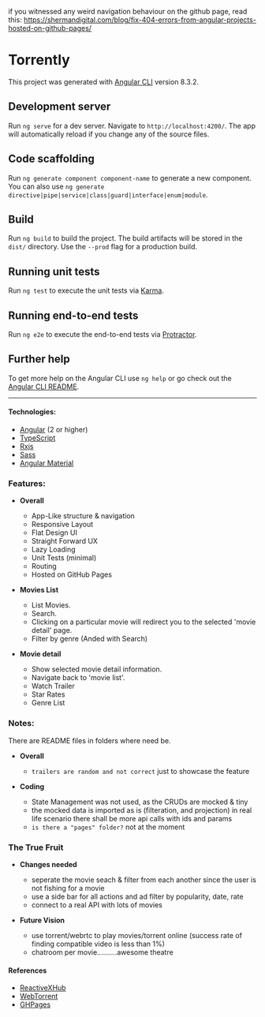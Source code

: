 if you witnessed any weird navigation behaviour on the github page, read this:
https://shermandigital.com/blog/fix-404-errors-from-angular-projects-hosted-on-github-pages/

# Torrently

This project was generated with [Angular CLI](https://github.com/angular/angular-cli) version 8.3.2.

## Development server

Run `ng serve` for a dev server. Navigate to `http://localhost:4200/`. The app will automatically reload if you change any of the source files.

## Code scaffolding

Run `ng generate component component-name` to generate a new component. You can also use `ng generate directive|pipe|service|class|guard|interface|enum|module`.

## Build

Run `ng build` to build the project. The build artifacts will be stored in the `dist/` directory. Use the `--prod` flag for a production build.

## Running unit tests

Run `ng test` to execute the unit tests via [Karma](https://karma-runner.github.io).

## Running end-to-end tests

Run `ng e2e` to execute the end-to-end tests via [Protractor](http://www.protractortest.org/).

## Further help

To get more help on the Angular CLI use `ng help` or go check out the [Angular CLI README](https://github.com/angular/angular-cli/blob/master/README.md).

---

#### Technologies:

- [Angular](https://angular.io/) (2 or higher)
- [TypeScript](https://www.typescriptlang.org/)
- [Rxjs](https://github.com/ReactiveX/rxjs)
- [Sass](http://sass-lang.com/)
- [Angular Material](https://material.angular.io/)

### Features:

- **Overall**
  - App-Like structure & navigation
  - Responsive Layout
  - Flat Design UI
  - Straight Forward UX
  - Lazy Loading
  - Unit Tests (minimal)
  - Routing
  - Hosted on GitHub Pages
- **Movies List**

  - List Movies.
  - Search.
  - Clicking on a particular movie will redirect you to the selected &#39;movie detail&#39; page.
  - Filter by genre (Anded with Search)

- **Movie detail**
  - Show selected movie detail information.
  - Navigate back to &#39;movie list&#39;.
  - Watch Trailer
  - Star Rates
  - Genre List

### Notes:

There are README files in folders where need be.

- **Overall**

  - `trailers are random and not correct` just to showcase the feature

- **Coding**
  - State Management was not used, as the CRUDs are mocked & tiny
  - the mocked data is imported as is (filteration, and projection) in real life scenario there shall be more api calls
    with ids and params
  - `is there a "pages" folder?` not at the moment

### The True Fruit

- **Changes needed**

  - seperate the movie seach & filter from each another since the user is not fishing for a movie
  - use a side bar for all actions and ad filter by popularity, date, rate
  - connect to a real API with lots of movies

- **Future Vision**
  - use torrent/webrtc to play movies/torrent online (success rate of finding compatible video is less than 1%)
  - chatroom per movie..........awesome theatre

#### References

- [ReactiveXHub](https://msqaddura.github.io/ReactiveXHub/)
- [WebTorrent](https://webtorrent.io/)
- [GHPages](https://pages.github.com/)
